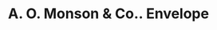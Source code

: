 ---
doi: 10.7916/D8RB8GQJ
date_other: '1905'
date_other_textual: '1905'
form: printed ephemera
genre:
- Envelopes
name:
- A. O. Monson & Co.
object_in_context_url: https://biggert.cul.columbia.edu/items/view/ave_biggert_01632
subject_hierarchical_geographic:
- Osceola, Nebraska, United States
subject_name:
- A. O. Monson & Co.
title: A. O. Monson & Co.. Envelope
sort_title: A. O. Monson & Co.. Envelope
call_number: ave_biggert_01632
coordinates:
- 41.17805555555555,-97.54861111111111
pid: ave_biggert_01632
identifiers: ave_biggert_01632
thumbnail: false
permalink: /biggert/ave_biggert_01632/
layout: iiif-image-page
---